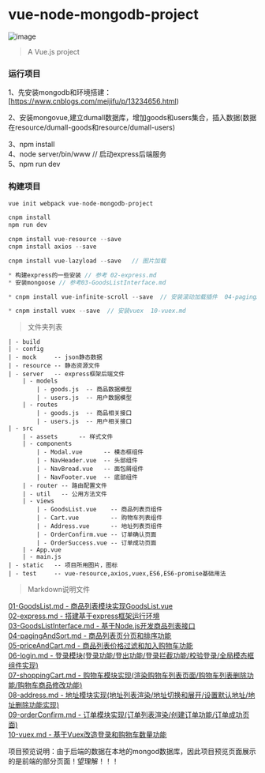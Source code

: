 # vue-node-mongodb-project
![image](https://github.com/Mr-Mei/web-mall/blob/master/web-mall/project-image/project.gif)
> A Vue.js project

### 运行项目

1、先安装mongodb和环境搭建： [https://www.cnblogs.com/meijifu/p/13234656.html)

2、安装mongovue,建立dumall数据库，增加goods和users集合，插入数据(数据在resource/dumall-goods和resource/dumall-users) <br>

3、npm install<br>
4、node server/bin/www  // 启动express后端服务<br>
5、npm run dev


### 构建项目

```javascript
vue init webpack vue-node-mongodb-project

cnpm install
npm run dev

cnpm install vue-resource --save
cnpm install axios --save

cnpm install vue-lazyload --save   // 图片加载

* 构建express的一些安装 // 参考 02-express.md
* 安装mongoose // 参考03-GoodsListInterface.md

* cnpm install vue-infinite-scroll --save  // 安装滚动加载插件  04-pagingAndSort.md

* cnpm install vuex --save  // 安装vuex  10-vuex.md

```
> 文件夹列表

```
| - build
| - config
| - mock     -- json静态数据
| - resource -- 静态资源文件
| - server   -- express框架后端文件
    | - models  
        | - goods.js  -- 商品数据模型
        | - users.js  -- 用户数据模型
    | - routes
        | - goods.js  -- 商品相关接口
        | - users.js  -- 用户相关接口
| - src
    | - assets      -- 样式文件
    | - components
        | - Modal.vue      -- 模态框组件
        | - NavHeader.vue  -- 头部组件
        | - NavBread.vue   -- 面包屑组件
        | - NavFooter.vue  -- 底部组件
    | - router -- 路由配置文件
    | - util   -- 公用方法文件
    | - views
        | - GoodsList.vue    -- 商品列表页组件
        | - Cart.vue         -- 购物车列表组件
        | - Address.vue      -- 地址列表页组件
        | - OrderConfirm.vue -- 订单确认页面
        | - OrderSuccess.vue -- 订单成功页面
    | - App.vue
    | - main.js
| - static   -- 项目所用图片，图标
| - test     -- vue-resource,axios,vuex,ES6,ES6-promise基础用法

```

> Markdown说明文件

[01-GoodsList.md - 商品列表模块实现GoodsList.vue](https://github.com/Mr-Mei/web-mall/blob/master/web-mall/01-GoodsList.md)
 <br/>
[02-express.md - 搭建基于express框架运行环境](https://github.com/Mr-Mei/web-mall/blob/master/web-mall/02-express.md)
 <br/>
[03-GoodsListInterface.md - 基于Node.js开发商品列表接口](https://github.com/Mr-Mei/web-mall/blob/master/web-mall/03-GoodsListInterface.md)
<br>
[04-pagingAndSort.md - 商品列表页分页和排序功能](https://github.com/Mr-Mei/web-mall/blob/master/web-mall/04-pagingAndSort.md)
<br>
[05-priceAndCart.md - 商品列表价格过滤和加入购物车功能](https://github.com/Mr-Mei/web-mall/blob/master/web-mall/05-priceAndCart.md)
<br>
[06-login.md - 登录模块(登录功能/登出功能/登录拦截功能/校验登录/全局模态框组件实现)](https://github.com/Mr-Mei/web-mall/blob/master/web-mall/06-login.md)
<br>
[07-shoppingCart.md - 购物车模块实现(渲染购物车列表页面/购物车列表删除功能/购物车商品修改功能)](https://github.com/Mr-Mei/web-mall/blob/master/web-mall/07-shoppingCart.md)
<br>
[08-address.md - 地址模块实现(地址列表渲染/地址切换和展开/设置默认地址/地址删除功能实现)](https://github.com/Mr-Mei/web-mall/blob/master/web-mall/08-address.md)
<br>
[09-orderConfirm.md - 订单模块实现(订单列表渲染/创建订单功能/订单成功页面)](https://github.com/Mr-Mei/web-mall/blob/master/web-mall/09-orderConfirm.md)
<br>
[10-vuex.md - 基于Vuex改造登录和购物车数量功能](https://github.com/Mr-Mei/web-mall/blob/master/web-mall/10-vuex.md)

项目预览说明：由于后端的数据在本地的mongod数据库，因此项目预览页面展示的是前端的部分页面！望理解！！！


